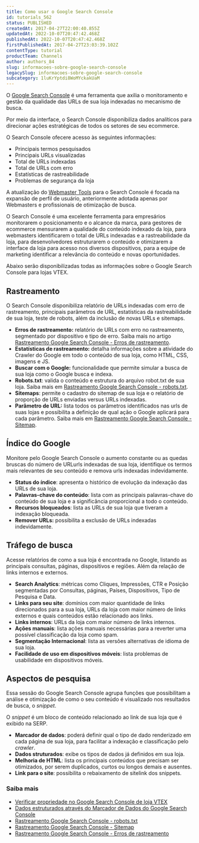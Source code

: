 ```yaml
---
title: Como usar o Google Search Console
id: tutorials_562
status: PUBLISHED
createdAt: 2017-04-27T22:00:40.855Z
updatedAt: 2022-10-07T20:47:42.468Z
publishedAt: 2022-10-07T20:47:42.468Z
firstPublishedAt: 2017-04-27T23:03:39.102Z
contentType: tutorial
productTeam: Channels
author: authors_84
slug: informacoes-sobre-google-search-console
legacySlug: informacoes-sobre-google-search-console
subcategory: 1luKrYptdi8WoMYckakUaM
---
```


O [Google Search Console](https://search.google.com/search-console/about) é uma ferramenta que axilia o monitoramento e gestão da qualidade das URLs de sua loja indexadas no mecanismo de busca.

Por meio da interface, o Search Console disponibiliza dados analíticos para direcionar ações estratégicas de todos os setores de seu ecommerce.

O Search Console ofecere acesso às seguintes informações:

* Principais termos pesquisados
* Principais URLs visualizadas
* Total de URLs indexadas
* Total de URLs com erro
* Estatísticas de rastreabilidade
* Problemas de segurança da loja

A atualização do [Webmaster Tools](https://developers.google.com/search) para o Search Console é focada na expansão de perfil de usuário, anteriormente adotada apenas por Webmasters e profissionais de otimização de busca.

O Search Console é uma excelente ferramenta para empresários monitorarem o posicionamento e o alcance da marca, para gestores de ecommerce mensurarem a qualidade do conteúdo indexado da loja, para webmasters identificarem o total de URLs indexadas e a rastreabilidade da loja, para desenvolvedores estruturarem o conteúdo e otimizarem a interface da loja para acesso nos diversos dispositivos, para a equipe de marketing identificar a relevância do conteúdo e novas oportunidades.

Abaixo serão disponibilizadas todas as informações sobre o Google Search Console para lojas VTEX.

## Rastreamento

O Search Console disponibiliza relatório de URLs indexadas com erro de rastreamento, principais parâmetros de URL, estatísticas da rastreabilidade de sua loja, teste de robots, além da inclusão de novas URLs e sitemaps.

- **Erros de rastreamento:** relatório de URLs com erro no rastreamento, segmentado por dispositivo e tipo de erro. Saiba mais no artigo [Rastreamento Google Search Console - Erros de rastreamento](https://help.vtex.com/pt/tutorial/rastreamento-google-search-console-erros-de-rastreamento--tutorials_568).
- **Estatísticas de rastreamento:** detalha informações sobre a atividade do Crawler do Google em todo o conteúdo de sua loja, como HTML, CSS, imagens e JS.
- **Buscar com o Google:** funcionalidade que permite simular a busca de sua loja como o Google busca e indexa.
- **Robots.txt**: valida o conteúdo e estrutura do arquivo robot.txt de sua loja. Saiba mais em [Rastreamento Google Search Console - robots.txt](https://help.vtex.com/pt/tutorial/rastreamento-google-search-console-robots-txt--tutorials_574).
- **Sitemaps**: permite o cadastro do sitemap de sua loja e o relatório de proporção de URLs enviadas versus URLs indexadas.
- **Parâmetro de URL:** lista todos os parâmetros identificados nas urls de suas lojas e possibilita a definição de qual ação o Google aplicará para cada parâmetro. Saiba mais em [Rastreamento Google Search Console - Sitemap](https://help.vtex.com/pt/tutorial/rastreamento-google-search-console-sitemap--tutorials_575).

## Índice do Google

Monitore pelo Google Search Console o aumento constante ou as quedas bruscas do número de URLurls indexadas de sua loja, identifique os termos mais relevantes de seu conteúdo e remova urls indexadas indevidamente.

- **Status do índice**: apresenta o histórico de evolução da indexação das URLs de sua loja.
- **Palavras-chave do conteúdo**: lista com as principais palavras-chave do conteúdo de sua loja e a significância proporcional a todo o conteúdo.
- **Recursos bloqueados**: lista as URLs de sua loja que tiveram a indexação bloqueada.
- **Remover URLs:** possibilita a exclusão de URLs indexadas indevidamente.

## Tráfego de busca

Acesse relatórios de como a sua loja é encontrada no Google, listando as principais consultas, páginas, dispositivos e regiões. Além da relação de links internos e externos.

- **Search Analytics**: métricas como Cliques, Impressões, CTR e Posição segmentadas por Consultas, páginas, Países, Dispositivos, Tipo de Pesquisa e Data.
- **Links para seu site**: domínios com maior quantidade de links direcionados para a sua loja, URLs da loja com maior número de links externos e quais conteúdos estão relacionado aos links.
- **Links internos**: URLs da loja com maior número de links internos.
- **Ações manuais**: lista ações manuais necessárias para a reverter uma possível classificação da loja como spam.
- **Segmentação Internacional**: lista as versões alternativas de idioma de sua loja.
- **Facilidade de uso em dispositivos móveis**: lista problemas de usabilidade em dispositivos móveis.

## Aspectos de pesquisa

Essa sessão do Google Search Console agrupa funções que possibilitam a análise e otimização de como o seu conteúdo é visualizado nos resultados de busca, o _snippet_.

O _snippet_ é um bloco de conteúdo relacionado ao link de sua loja que é exibido na SERP.

- **Marcador de dados**: poderá definir qual o tipo de dado renderizado em cada página de sua loja, para facilitar a indexação e classificação pelo _crawler_.
- **Dados struturados**: exibe os tipos de dados já definidos em sua loja.
- **Melhoria de HTML**: lista os principais conteúdos que precisam ser otimizados, por serem duplicados, curtos ou longos demais e ausentes.
- **Link para o site**: possibilita o rebaixamento de sitelink dos snippets.

### Saiba mais

- [Verificar propriedade no Google Search Console de loja VTEX](https://help.vtex.com/pt/tutorial/como-verificar-propriedade-no-google-search-console-de-loja-vtex--frequentlyAskedQuestions_594)
- [Dados estruturados através do Marcador de Dados do Google Search Console](https://help.vtex.com/pt/tutorial/dados-estruturados-atraves-do-marcador-de-dados-do-google-search-console--tutorials_560)
- [Rastreamento Google Search Console - robots.txt](https://help.vtex.com/pt/tutorial/rastreamento-google-search-console-robots-txt--tutorials_574)
- [Rastreamento Google Search Console - Sitemap](https://help.vtex.com/pt/tutorial/rastreamento-google-search-console-sitemap--tutorials_575)
- [Rastreamento Google Search Console - Erros de rastreamento](https://help.vtex.com/pt/tutorial/rastreamento-google-search-console-erros-de-rastreamento--tutorials_568)
